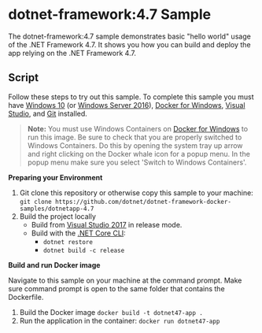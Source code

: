 dotnet-framework:4.7 Sample
====================

The dotnet-framework:4.7 sample demonstrates basic "hello world" usage of the .NET Framework 4.7. It shows you how you can build and deploy the app relying on the .NET Framework 4.7.

Script
------

Follow these steps to try out this sample. To complete this sample you must have [Windows 10](https://www.microsoft.com/en-us/windows/get-windows-10) (or [Windows Server 2016](https://www.microsoft.com/en-us/cloud-platform/windows-server)), [Docker for Windows](https://docs.docker.com/docker-for-windows/), [Visual Studio](https://www.visualstudio.com/vs/), and [Git](https://git-scm.com/) installed.

> **Note:** You must use Windows Containers on [Docker for Windows](https://docs.docker.com/docker-for-windows/) to run this image. Be sure to check that you are properly switched to Windows Containers. Do this by opening the system tray up arrow and right clicking on the Docker whale icon for a popup menu. In the popup menu make sure you select 'Switch to Windows Containers'.

**Preparing your Environment**

1. Git clone this repository or otherwise copy this sample to your machine: `git clone https://github.com/dotnet/dotnet-framework-docker-samples/dotnetapp-4.7`
2. Build the project locally
    - Build from [Visual Studio 2017](https://www.visualstudio.com/vs/) in release mode.
    - Build with the [.NET Core CLI](https://www.microsoft.com/net/download/core):
       - `dotnet restore`
       - `dotnet build -c release`

**Build and run Docker image**

Navigate to this sample on your machine at the command prompt. Make sure command prompt is open to the same folder that contains the Dockerfile.

1. Build the Docker image
   `docker build -t dotnet47-app .`
2. Run the application in the container: 
    `docker run dotnet47-app`
